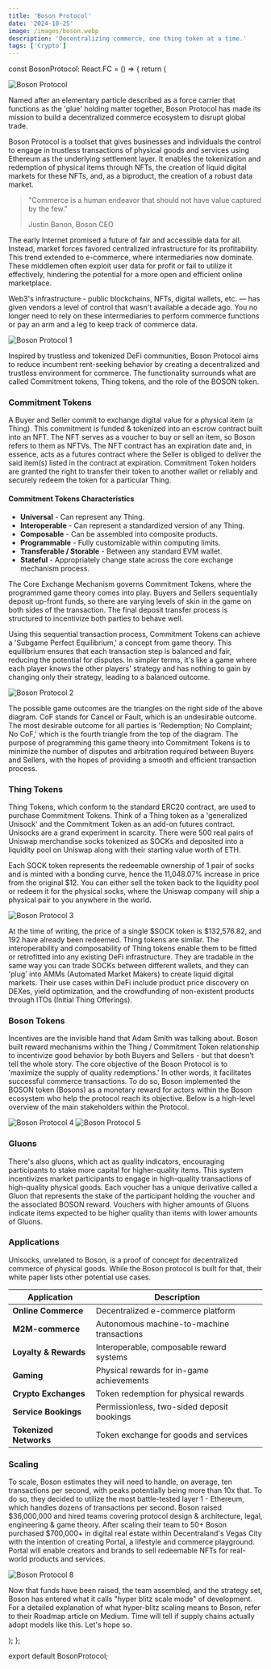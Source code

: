 ```yaml
---
title: 'Boson Protocol'
date: '2024-10-25'
image: /images/boson.webp
description: 'Decentralizing commerce, one thing token at a time.'
tags: ['Crypto']
---
```


const BosonProtocol: React.FC = () => {
return (

<article>
<Image src="/images/articles/boson.webp" alt="Boson Protocol" />
<p>
Named after an elementary particle described as a force carrier that functions as the 'glue'
holding matter together, Boson Protocol has made its mission to build a decentralized
commerce ecosystem to disrupt global trade.
</p>
<p>
Boson Protocol is a toolset that gives businesses and individuals the control to engage in
trustless transactions of physical goods and services using Ethereum as the underlying
settlement layer. It enables the tokenization and redemption of physical items through NFTs,
the creation of liquid digital markets for these NFTs, and, as a biproduct, the creation of
a robust data market.
</p>
<p></p>
<blockquote>
"Commerce is a human endeavor that should not have value captured by the few."
<p>Justin Banon, Boson CEO</p>
</blockquote>
<p>
The early Internet promised a future of fair and accessible data for all. Instead, market
forces favored centralized infrastructure for its profitability. This trend extended to
e-commerce, where intermediaries now dominate. These middlemen often exploit user data for
profit or fail to utilize it effectively, hindering the potential for a more open and
efficient online marketplace.
</p>
<p>
Web3's infrastructure - public blockchains, NFTs, digital wallets, etc. — has given vendors
a level of control that wasn't available a decade ago. You no longer need to rely on these
intermediaries to perform commerce functions or pay an arm and a leg to keep track of
commerce data.
</p>
<Image src="/images/articles/bp-1.webp" alt="Boson Protocol 1" />
<p>
Inspired by trustless and tokenized DeFi communities, Boson Protocol aims to reduce
incumbent rent-seeking behavior by creating a decentralized and trustless environment for
commerce. The functionality surrounds what are called Commitment tokens, Thing tokens, and
the role of the BOSON token.
</p>
<h3>Commitment Tokens</h3>
<p>
A Buyer and Seller commit to exchange digital value for a physical item (a Thing). This
commitment is funded & tokenized into an escrow contract built into an NFT. The NFT serves
as a voucher to buy or sell an item, so Boson refers to them as NFTVs. The NFT contract has
an expiration date and, in essence, acts as a futures contract where the Seller is obliged
to deliver the said item(s) listed in the contract at expiration. Commitment Token holders
are granted the right to transfer their token to another wallet or reliably and securely
redeem the token for a particular Thing.
</p>
<h4>Commitment Tokens Characteristics</h4>
<ul>
<li>
<strong>Universal</strong> - Can represent any Thing.
</li>
<li>
<strong>Interoperable</strong> - Can represent a standardized version of any Thing.
</li>
<li>
<strong>Composable</strong> - Can be assembled into composite products.
</li>
<li>
<strong>Programmable</strong> - Fully customizable within computing limits.
</li>
<li>
<strong>Transferable / Storable</strong> - Between any standard EVM wallet.
</li>
<li>
<strong>Stateful</strong> - Appropriately change state across the core exchange mechanism
process.
</li>
</ul>
<p>
The Core Exchange Mechanism governs Commitment Tokens, where the programmed game theory
comes into play. Buyers and Sellers sequentially deposit up-front funds, so there are
varying levels of skin in the game on both sides of the transaction. The final deposit
transfer process is structured to incentivize both parties to behave well.
</p>
<p>
Using this sequential transaction process, Commitment Tokens can achieve a 'Subgame Perfect
Equilibrium,' a concept from game theory. This equilibrium ensures that each transaction
step is balanced and fair, reducing the potential for disputes. In simpler terms, it's like
a game where each player knows the other players' strategy and has nothing to gain by
changing only their strategy, leading to a balanced outcome.
</p>
<Image src="/images/articles/bp-2.webp" alt="Boson Protocol 2" />
<p>
The possible game outcomes are the triangles on the right side of the above diagram. CoF
stands for Cancel or Fault, which is an undesirable outcome. The most desirable outcome for
all parties is 'Redemption; No Complaint; No CoF,' which is the fourth triangle from the top
of the diagram. The purpose of programming this game theory into Commitment Tokens is to
minimize the number of disputes and arbitration required between Buyers and Sellers, with
the hopes of providing a smooth and efficient transaction process.
</p>
<h3>Thing Tokens</h3>
<p>
Thing Tokens, which conform to the standard ERC20 contract, are used to purchase Commitment
Tokens. Think of a Thing token as a 'generalized Unisock' and the Commitment Token as an
add-on futures contract. Unisocks are a grand experiment in scarcity. There were 500 real
pairs of Uniswap merchandise socks tokenized as SOCKs and deposited into a liquidity pool on
Uniswap along with their starting value worth of ETH.
</p>
<p>
Each SOCK token represents the redeemable ownership of 1 pair of socks and is minted with a
bonding curve, hence the 11,048.07% increase in price from the original $12. You can either
sell the token back to the liquidity pool or redeem it for the physical socks, where the
Uniswap company will ship a physical pair to you anywhere in the world.
</p>
<Image src="/images/articles/bp-3.webp" alt="Boson Protocol 3" />
<p></p>
<p>
At the time of writing, the price of a single $SOCK token is $132,576.82, and 192 have already been
redeemed. Thing tokens are similar. The interoperability and composability of Thing tokens
enable them to be fitted or retrofitted into any existing DeFi infrastructure. They are
tradable in the same way you can trade SOCKs between different wallets, and they can 'plug'
into AMMs (Automated Market Makers) to create liquid digital markets. Their use cases within
DeFi include product price discovery on DEXes, yield optimization, and the crowdfunding of
non-existent products through ITOs (Initial Thing Offerings).
</p>
<h3>Boson Tokens</h3>
<p>
Incentives are the invisible hand that Adam Smith was talking about. Boson built reward
mechanisms within the Thing / Commitment Token relationship to incentivize good behavior by
both Buyers and Sellers - but that doesn't tell the whole story. The core objective of the
Boson Protocol is to 'maximize the supply of quality redemptions.' In other words, it
facilitates successful commerce transactions. To do so, Boson implemented the BOSON token
(Bosons) as a monetary reward for actors within the Boson ecosystem who help the protocol
reach its objective. Below is a high-level overview of the main stakeholders within the
Protocol.
</p>
<Image src="/images/articles/bp-4.webp" alt="Boson Protocol 4" />
<Image src="/images/articles/bp-5.webp" alt="Boson Protocol 5" />
<h3>Gluons</h3>
<p>
There's also gluons, which act as quality indicators, encouraging participants to stake
more capital for higher-quality items. This system incentivizes market participants to
engage in high-quality transactions of high-quality physical goods. Each voucher has a
unique derivative called a Gluon that represents the stake of the participant holding the
voucher and the associated BOSON reward. Vouchers with higher amounts of Gluons indicate
items expected to be higher quality than items with lower amounts of Gluons.
</p>
<h3>Applications</h3>
<p>
Unisocks, unrelated to Boson, is a proof of concept for decentralized commerce of physical
goods. While the Boson protocol is built for that, their white paper lists other potential
use cases.
</p>
<table>
<thead>
<tr>
<th>Application</th>
<th>Description</th>
</tr>
</thead>
<tbody>
<tr>
<td>
<strong>Online Commerce</strong>
</td>
<td>Decentralized e-commerce platform</td>
</tr>
<tr>
<td>
<strong>M2M-commerce</strong>
</td>
<td>Autonomous machine-to-machine transactions</td>
</tr>
<tr>
<td>
<strong>Loyalty & Rewards</strong>
</td>
<td>Interoperable, composable reward systems</td>
</tr>
<tr>
<td>
<strong>Gaming</strong>
</td>
<td>Physical rewards for in-game achievements</td>
</tr>
<tr>
<td>
<strong>Crypto Exchanges</strong>
</td>
<td>Token redemption for physical rewards</td>
</tr>
<tr>
<td>
<strong>Service Bookings</strong>
</td>
<td>Permissionless, two-sided deposit bookings</td>
</tr>
<tr>
<td>
<strong>Tokenized Networks</strong>
</td>
<td>Token exchange for goods and services</td>
</tr>
</tbody>
</table>
<h3>Scaling</h3>
<p>
To scale, Boson estimates they will need to handle, on average, ten transactions per second,
with peaks potentially being more than 10x that. To do so, they decided to utilize the most
battle-tested layer 1 - Ethereum, which handles dozens of transactions per second. Boson
raised $36,000,000 and hired teams covering protocol design & architecture, legal,
engineering & game theory. After scaling their team to 50+ Boson purchased $700,000+ in digital real estate within Decentraland's
Vegas City with the intention of creating Portal, a lifestyle and commerce playground. Portal will enable creators and brands to sell
redeemable NFTs for real-world products and services.
</p>
<Image src="/images/articles/bp-8.webp" alt="Boson Protocol 8" />
<p></p>
<p>
Now that funds have been raised, the team assembled, and the strategy set, Boson has entered
what it calls "hyper blitz scale mode" of development. For a detailed explanation of what
hyper-blitz scaling means to Boson, refer to their Roadmap article on Medium. Time will tell
if supply chains actually adopt models like this. Let's hope so.
</p>
</article>
);
};

export default BosonProtocol;
